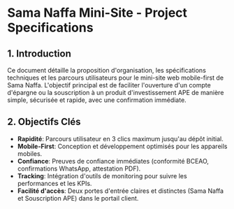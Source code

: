
# Sama Naffa Mini-Site - Project Specifications

## 1. Introduction

Ce document détaille la proposition d'organisation, les spécifications techniques et les parcours utilisateurs pour le mini-site web mobile-first de Sama Naffa. L'objectif principal est de faciliter l'ouverture d'un compte d'épargne ou la souscription à un produit d'investissement APE de manière simple, sécurisée et rapide, avec une confirmation immédiate.

## 2. Objectifs Clés

- **Rapidité**: Parcours utilisateur en 3 clics maximum jusqu'au dépôt initial.
- **Mobile-First**: Conception et développement optimisés pour les appareils mobiles.
- **Confiance**: Preuves de confiance immédiates (conformité BCEAO, confirmations WhatsApp, attestation PDF).
- **Tracking**: Intégration d'outils de monitoring pour suivre les performances et les KPIs.
- **Facilité d'accès**: Deux portes d'entrée claires et distinctes (Sama Naffa et Souscription APE) dans le portail client.
